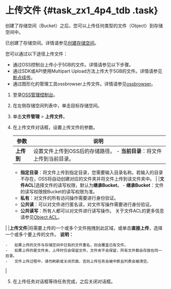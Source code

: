 # 上传文件 {#task_zx1_4p4_tdb .task}

创建了存储空间（Bucket）之后，您可以上传任何类型的文件（Object）到存储空间中。

已创建了存储空间。详情请参见[创建存储空间](cn.zh-CN/快速入门/创建存储空间.md#)。

您可以通过以下途径上传文件：

-   通过OSS控制台上传小于5GB的文件。详情请参见以下步骤。
-   通过SDK或API使用Multipart Upload方法上传大于5GB的文件。详情请参见[断点续传](../../../../cn.zh-CN/开发指南/对象__文件（Object）/上传文件/分片上传和断点续传.md#)。
-   通过图形化的管理工具ossbrowser上传文件。详情请参见[ossbrowser](../../../../cn.zh-CN/常用工具/图形化管理工具ossbrowser/快速开始.md#)。

1.  登录[OSS管理控制台](https://oss.console.aliyun.com/)。
2.  在左侧存储空间列表中，单击目标存储空间。
3.  单击**文件管理** \> **上传文件**。
4.  在上传文件对话框，设置上传文件的参数。 

    |参数|说明|
    |--|--|
    |**上传到**|设置文件上传到OSS后的存储路径。     -   **当前目录**：将文件上传到当前目录。
    -   **指定目录**：将文件上传到指定目录，您需要输入目录名称。若输入的目录不存在，OSS将自动创建对应的文件夹并将文件上传到该文件夹中。
 |
    |**文件ACL**|选择文件的读写权限，默认为**继承Bucket**。     -   **继承Bucket**：文件的读写权限按Bucket的读写权限为准。
    -   **私有**：对文件的所有访问操作需要进行身份验证。
    -   **公共读**：可以对文件进行匿名读，对文件写操作需要进行身份验证。
    -   **公共读写**：所有人都可以对文件进行读写操作。
 关于文件ACL的更多信息请参见[Object ACL](../../../../cn.zh-CN/开发指南/权限控制/基于读写权限ACL的权限控制.md#section_yft_rvm_2gb)。

 |
    |**上传文件**|将需要上传的一个或多个文件拖拽到此区域，或单击**直接上传**，选择一个或多个要上传的文件。 **说明：** 

    -   如果上传的文件与存储空间中已有的文件重名，则会覆盖已有文件。
    -   如果上传的是文件夹，上传时仅会保留文件，文件夹不会保留，所有文件都会存放在同一目录。
    -   文件上传过程中，请勿刷新或关闭页面，否则上传任务会被中断且列表会被清空。
 |

5.  在上传任务对话框等待任务完成，之后关闭对话框。

